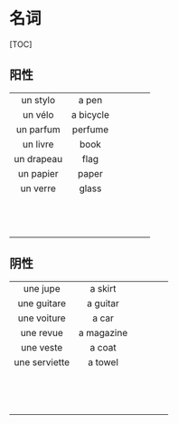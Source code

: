 # 名词

[TOC]

## 阳性

|            |           |      |      |      |      |
| :--------: | :-------: | :--: | :--: | :--: | :--: |
|  un stylo  |   a pen   |      |      |      |      |
|  un vélo   | a bicycle |      |      |      |      |
| un parfum  |  perfume  |      |      |      |      |
|  un livre  |   book    |      |      |      |      |
| un drapeau |   flag    |      |      |      |      |
| un papier  |   paper   |      |      |      |      |
|  un verre  |   glass   |      |      |      |      |
|            |           |      |      |      |      |
|            |           |      |      |      |      |
|            |           |      |      |      |      |
|            |           |      |      |      |      |
|            |           |      |      |      |      |
|            |           |      |      |      |      |
|            |           |      |      |      |      |
|            |           |      |      |      |      |
|            |           |      |      |      |      |
|            |           |      |      |      |      |
|            |           |      |      |      |      |
|            |           |      |      |      |      |

## 阴性

|               |            |      |      |      |      |
| :-----------: | :--------: | :--: | :--: | :--: | :--: |
|   une jupe    |  a skirt   |      |      |      |      |
|  une guitare  |  a guitar  |      |      |      |      |
|  une voiture  |   a car    |      |      |      |      |
|   une revue   | a magazine |      |      |      |      |
|   une veste   |   a coat   |      |      |      |      |
| une serviette |  a towel   |      |      |      |      |
|               |            |      |      |      |      |
|               |            |      |      |      |      |
|               |            |      |      |      |      |
|               |            |      |      |      |      |
|               |            |      |      |      |      |
|               |            |      |      |      |      |
|               |            |      |      |      |      |
|               |            |      |      |      |      |
|               |            |      |      |      |      |
|               |            |      |      |      |      |
|               |            |      |      |      |      |
|               |            |      |      |      |      |
|               |            |      |      |      |      |

